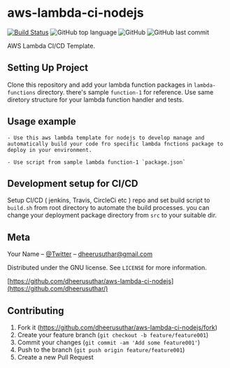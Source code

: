 # aws-lambda-ci-nodejs

[![Build Status](https://travis-ci.com/anothergitdev/aws-lambda-ci-nodejs.svg?branch=master)](https://travis-ci.com/anothergitdev/aws-lambda-ci-nodejs)
![GitHub top language](https://img.shields.io/github/languages/top/dheerusuthar/aws-lambda-ci-nodejs)
![GitHub](https://img.shields.io/github/license/dheerusuthar/aws-lambda-ci-nodejs)
![GitHub last commit](https://img.shields.io/github/last-commit/dheerusuthar/aws-lambda-ci-nodejs)

AWS Lambda CI/CD Template.

## Setting Up Project

Clone this repository and add your lambda function packages in `lambda-functions` directory. there's sample `function-1` for reference.
Use same diretory structure for your lambda function handler and tests.


## Usage example

    - Use this aws lambda template for nodejs to develop manage and automatically build your code fro specific lambda fnctions package to deploy in your environment.

    - Use script from sample lambda function-1 `package.json`


## Development setup for CI/CD

Setup CI/CD ( jenkins, Travis, CircleCi etc ) repo and set build script to `build.sh` from root directory to automate the build processes. you can change your deployment package directory from `src` to your suitable dir.

## Meta

Your Name – [@Twitter](https://twitter.com/AnotherMarwari) – dheerusuthar@gmail.com

Distributed under the GNU license. See ``LICENSE`` for more information.

[https://github.com/dheerusuthar/aws-lambda-ci-nodejs](https://github.com/dheerusuthar/)

## Contributing

1. Fork it (<https://github.com/dheerusuthar/aws-lambda-ci-nodejs/fork>)
2. Create your feature branch (`git checkout -b feature/feature001`)
3. Commit your changes (`git commit -am 'Add some feature001'`)
4. Push to the branch (`git push origin feature/feature001`)
5. Create a new Pull Request
